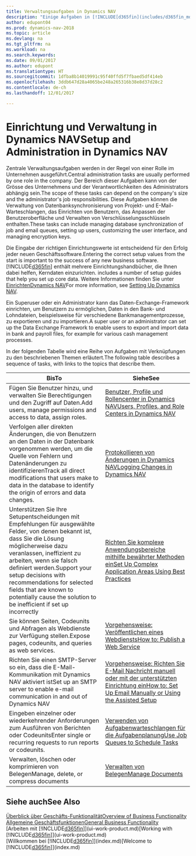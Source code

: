 ```yaml
---
title: Verwaltungsaufgaben in Dynamics NAV
description: "Einige Aufgaben in [!INCLUDE[d365fin](includes/d365fin_md.md)] benötigen zentrale Administration und Einrichtung. Erfahren, welche das sind und was zu tun ist."
author: edupont04
ms.prod: dynamics-nav-2018
ms.topic: article
ms.devlang: na
ms.tgt_pltfrm: na
ms.workload: na
ms.search.keywords: 
ms.date: 09/01/2017
ms.author: edupont
ms.translationtype: HT
ms.sourcegitcommit: 1dfba8b14019991c95f40ffd5f7fbaed5df414eb
ms.openlocfilehash: 3ddb647d28a4065be248a265316b38e8d37d28c2
ms.contentlocale: de-ch
ms.lasthandoff: 12/01/2017

---
```

# <a name="setup-and-administration-in-dynamics-nav"></a><span data-ttu-id="c9f55-104">Einrichtung und Verwaltung in Dynamics NAV</span><span class="sxs-lookup"><span data-stu-id="c9f55-104">Setup and Administration in Dynamics NAV</span></span>
<span data-ttu-id="c9f55-105">Zentrale Verwaltungsaufgaben werden in der Regel von einer Rolle im Unternehmen ausgeführt.</span><span class="sxs-lookup"><span data-stu-id="c9f55-105">Central administration tasks are usually performed by one role in the company.</span></span> <span data-ttu-id="c9f55-106">Der Bereich dieser Aufgaben kann von der Grösse des Unternehmens und der Verantwortlichkeiten des Administrators abhängig sein.</span><span class="sxs-lookup"><span data-stu-id="c9f55-106">The scope of these tasks can depend on the company's size and the administrator's job responsibilities.</span></span> <span data-ttu-id="c9f55-107">Diese Aufgaben können die Verwaltung von Datenbanksynchronisierung von Projekt- und E-Mail-Warteschlangen, das Einrichten von Benutzern, das Anpassen der Benutzeroberfläche und Verwalten von Verschlüsselungsschlüsseln enthalten.</span><span class="sxs-lookup"><span data-stu-id="c9f55-107">These tasks can include managing database synchronization of job and email queues, setting up users, customizing the user interface, and managing encryption keys.</span></span>  

<span data-ttu-id="c9f55-108">Die Eingabe der richtigen Einrichtungswerte ist entscheidend für den Erfolg jeder neuen Geschäftssoftware.</span><span class="sxs-lookup"><span data-stu-id="c9f55-108">Entering the correct setup values from the start is important to the success of any new business software.</span></span> [!INCLUDE[d365fin](includes/d365fin_md.md)]<span data-ttu-id="c9f55-109"> enthält mehrere Einrichtungshandbücher, die Ihnen dabei helfen, Kerndaten einzurichten.</span><span class="sxs-lookup"><span data-stu-id="c9f55-109"> includes a number of setup guides that help you set up core data.</span></span> <span data-ttu-id="c9f55-110">Weitere Informationen finden Sie unter [EinrichtenDynamics NAV](setup.md)</span><span class="sxs-lookup"><span data-stu-id="c9f55-110">For more information, see [Setting Up Dynamics NAV](setup.md).</span></span>

<!--Whether you use [!INCLUDE[rim](../../includes/rim_md.md)] to implement setup values or you manually enter them in the new company, you can support your setup decisions with some general recommendations for selected setup fields that are known to potentially cause the solution to be inefficient if defined incorrectly.-->  

<span data-ttu-id="c9f55-111">Ein Superuser oder ein Administrator kann das Daten-Exchange-Framework einrichten, um Benutzern zu ermöglichen, Daten in den Bank- und Lohndateien, beispielsweise für verschiedene Bankmanagementprozesse, zu exportieren und zu importieren.</span><span class="sxs-lookup"><span data-stu-id="c9f55-111">A super user or an administrator can set up the Data Exchange Framework to enable users to export and import data in bank and payroll files, for example for various cash management processes.</span></span>  

<span data-ttu-id="c9f55-112">In der folgenden Tabelle wird eine Reihe von Aufgaben mit Verknüpfungen zu den beschriebenen Themen erläutert.</span><span class="sxs-lookup"><span data-stu-id="c9f55-112">The following table describes a sequence of tasks, with links to the topics that describe them.</span></span>   

|<span data-ttu-id="c9f55-113">**Bis**</span><span class="sxs-lookup"><span data-stu-id="c9f55-113">**To**</span></span>|<span data-ttu-id="c9f55-114">**Siehe**</span><span class="sxs-lookup"><span data-stu-id="c9f55-114">**See**</span></span>|  
|------------|-------------|  
|<span data-ttu-id="c9f55-115">Fügen Sie Benutzer hinzu, und verwalten Sie Berechtigungen und den Zugriff auf Daten.</span><span class="sxs-lookup"><span data-stu-id="c9f55-115">Add users, manage permissions and access to data, assign roles.</span></span>|[<span data-ttu-id="c9f55-116">Benutzer, Profile und Rollencenter in Dynamics NAV</span><span class="sxs-lookup"><span data-stu-id="c9f55-116">Users, Profiles, and Role Centers in Dynamics NAV</span></span>](admin-users-profiles-roles.md)|  
|<span data-ttu-id="c9f55-117">Verfolgen aller direkten Änderungen, die von Benutzern an den Daten in der Datenbank vorgenommen werden, um die Quelle von Fehlern und Datenänderungen zu identifizieren</span><span class="sxs-lookup"><span data-stu-id="c9f55-117">Track all direct modifications that users make to data in the database to identify the origin of errors and data changes.</span></span>|[<span data-ttu-id="c9f55-118">Protokollieren von Änderungen in Dynamics NAV</span><span class="sxs-lookup"><span data-stu-id="c9f55-118">Logging Changes in Dynamics NAV</span></span>](across-log-changes.md)|  
|<span data-ttu-id="c9f55-119">Unterstützen Sie Ihre Setupentscheidungen mit Empfehlungen für ausgewählte Felder, von denen bekannt ist, dass Sie die Lösung möglicherweise dazu veranlassen, ineffizient zu arbeiten, wenn sie falsch definiert werden.</span><span class="sxs-lookup"><span data-stu-id="c9f55-119">Support your setup decisions with recommendations for selected fields that are known to potentially cause the solution to be inefficient if set up incorrectly</span></span>|[<span data-ttu-id="c9f55-120">Richten Sie komplexe Anwendungsbereiche mithilfe bewährter Methoden ein</span><span class="sxs-lookup"><span data-stu-id="c9f55-120">Set Up Complex Application Areas Using Best Practices</span></span>](set-up-complex-application-areas-using-best-practices.md)|  
|<span data-ttu-id="c9f55-121">Sie können Seiten, Codeunits und Abfragen als Webdienste zur Verfügung stellen.</span><span class="sxs-lookup"><span data-stu-id="c9f55-121">Expose pages, codeunits, and queries as web services.</span></span>|[<span data-ttu-id="c9f55-122">Vorgehensweise: Veröffentlichen eines Webdiensts</span><span class="sxs-lookup"><span data-stu-id="c9f55-122">How to: Publish a Web Service</span></span>](across-how-publish-web-service.md)|  
|<span data-ttu-id="c9f55-123">Richten Sie einen SMTP-Server so ein, dass die E-Mail-Kommunikation mit Dynamics NAV aktiviert ist</span><span class="sxs-lookup"><span data-stu-id="c9f55-123">Set up an SMTP server to enable e-mail communication in and out of Dynamics NAV</span></span>| [<span data-ttu-id="c9f55-124">Vorgehensweise: Richten Sie E-Mail Nachricht manuell oder mit der unterstützten Einrichtung ein</span><span class="sxs-lookup"><span data-stu-id="c9f55-124">How to: Set Up Email Manually or Using the Assisted Setup</span></span>](madeira-how-setup-email.md)|  
|<span data-ttu-id="c9f55-125">Eingeben einzelner oder wiederkehrender Anforderungen zum Ausführen von Berichten oder Codeunits</span><span class="sxs-lookup"><span data-stu-id="c9f55-125">Enter single or recurring requests to run reports or codeunits.</span></span>|[<span data-ttu-id="c9f55-126">Verwenden von Aufgabenwarteschlangen für die Aufgabenplanung</span><span class="sxs-lookup"><span data-stu-id="c9f55-126">Use Job Queues to Schedule Tasks</span></span>](admin-job-queues-schedule-tasks.md)|  
|<span data-ttu-id="c9f55-127">Verwalten, löschen oder komprimieren von Belegen</span><span class="sxs-lookup"><span data-stu-id="c9f55-127">Manage, delete, or compress documents</span></span>|[<span data-ttu-id="c9f55-128">Verwalten von Belegen</span><span class="sxs-lookup"><span data-stu-id="c9f55-128">Manage Documents</span></span>](admin-manage-documents.md)|  

## <a name="see-also"></a><span data-ttu-id="c9f55-129">Siehe auch</span><span class="sxs-lookup"><span data-stu-id="c9f55-129">See Also</span></span>
[<span data-ttu-id="c9f55-130">Überblick über Geschäfts-Funktionalität</span><span class="sxs-lookup"><span data-stu-id="c9f55-130">Overview of Business Functionality</span></span>](madeira-business-functionality.md)  
[<span data-ttu-id="c9f55-131">Allgemeine Geschäftsfunktionen</span><span class="sxs-lookup"><span data-stu-id="c9f55-131">General Business Functionality</span></span>](ui-across-business-areas.md)  
<span data-ttu-id="c9f55-132">[Arbeiten mit [!INCLUDE[d365fin](includes/d365fin_md.md)]](ui-work-product.md)</span><span class="sxs-lookup"><span data-stu-id="c9f55-132">[Working with [!INCLUDE[d365fin](includes/d365fin_md.md)]](ui-work-product.md)</span></span>  
<span data-ttu-id="c9f55-133">[Willkommen bei [!INCLUDE[d365fin](includes/d365fin_md.md)]](index.md)</span><span class="sxs-lookup"><span data-stu-id="c9f55-133">[Welcome to [!INCLUDE[d365fin](includes/d365fin_md.md)]](index.md)</span></span>  

